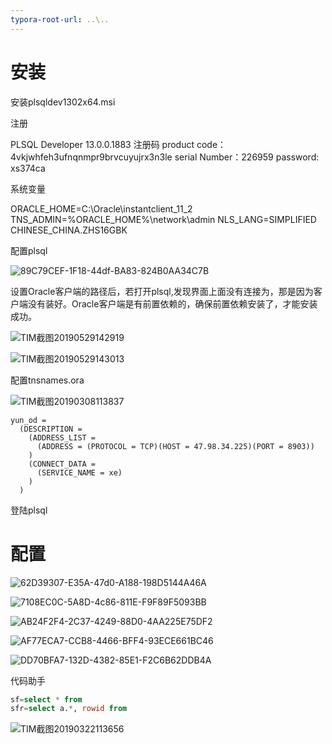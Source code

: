 ```yaml
---
typora-root-url: ..\..
---
```


# 安装

安装plsqldev1302x64.msi

注册

PLSQL Developer 13.0.0.1883 注册码
product code： 4vkjwhfeh3ufnqnmpr9brvcuyujrx3n3le 
serial Number：226959 
password: xs374ca

系统变量

ORACLE_HOME=C:\Oracle\instantclient_11_2 
TNS_ADMIN=%ORACLE_HOME%\network\admin 
NLS_LANG=SIMPLIFIED CHINESE_CHINA.ZHS16GBK 

配置plsql

![89C79CEF-1F18-44df-BA83-824B0AA34C7B](/images/software/PLSQL安装文档/89C79CEF-1F18-44df-BA83-824B0AA34C7B.jpg)

设置Oracle客户端的路径后，若打开plsql,发现界面上面没有连接为，那是因为客户端没有装好。Oracle客户端是有前置依赖的，确保前置依赖安装了，才能安装成功。

![TIM截图20190529142919](D:\webresource\images\software\PLSQL安装文档\TIM截图20190529142919.png)

![TIM截图20190529143013](D:\webresource\images\software\PLSQL安装文档\TIM截图20190529143013.png)

配置tnsnames.ora

![TIM截图20190308113837](/images/software/PLSQL安装文档/TIM截图20190308113837.png)
```
yun_od =
  (DESCRIPTION =
    (ADDRESS_LIST =
      (ADDRESS = (PROTOCOL = TCP)(HOST = 47.98.34.225)(PORT = 8903))
    )
    (CONNECT_DATA =
      (SERVICE_NAME = xe)
    )
  )
```

登陆plsql

# 配置

![62D39307-E35A-47d0-A188-198D5144A46A](/images/software/PLSQL安装文档/62D39307-E35A-47d0-A188-198D5144A46A.jpg)

![7108EC0C-5A8D-4c86-811E-F9F89F5093BB](/images/software/PLSQL安装文档/7108EC0C-5A8D-4c86-811E-F9F89F5093BB.jpg)

![AB24F2F4-2C37-4249-88D0-4AA225E75DF2](/images/software/PLSQL安装文档/AB24F2F4-2C37-4249-88D0-4AA225E75DF2.jpg)

![AF77ECA7-CCB8-4466-BFF4-93ECE661BC46](/images/software/PLSQL安装文档/AF77ECA7-CCB8-4466-BFF4-93ECE661BC46.jpg)

![DD70BFA7-132D-4382-85E1-F2C6B62DDB4A](/images/software/PLSQL安装文档/DD70BFA7-132D-4382-85E1-F2C6B62DDB4A.jpg)

代码助手

```sql
sf=select * from
sfr=select a.*, rowid from

```

![TIM截图20190322113656](/images/software/PLSQL安装文档/TIM截图20190322113656.png)

